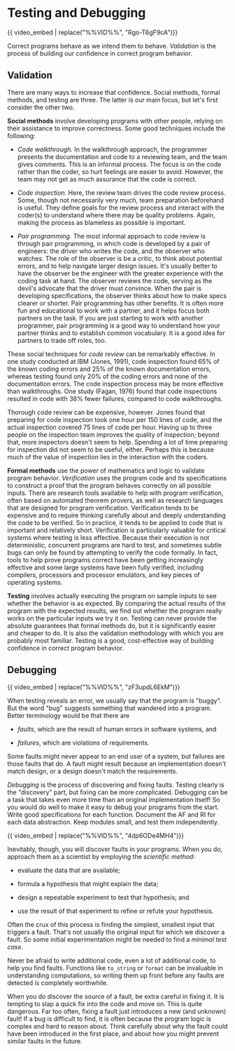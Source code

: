 # Testing and Debugging

{{ video_embed | replace("%%VID%%", "Rgo-T6gF9cA")}}

Correct programs behave as we intend them to behave. *Validation* is the process
of building our confidence in correct program behavior.

## Validation

There are many ways to increase that confidence. Social methods, formal methods,
and testing are three. The latter is our main focus, but let's first consider
the other two.

**Social methods** involve developing programs with other people, relying on
their assistance to improve correctness. Some good techniques include the
following:

- *Code walkthrough.* In the walkthrough approach, the programmer presents the
  documentation and code to a reviewing team, and the team gives comments. This
  is an informal process. The focus is on the code rather than the coder, so
  hurt feelings are easier to avoid. However, the team may not get as much
  assurance that the code is correct.

- *Code inspection.* Here, the review team drives the code review process. Some,
  though not necessarily very much, team preparation beforehand is useful. They
  define goals for the review process and interact with the coder(s) to
  understand where there may be quality problems. Again, making the process as
  blameless as possible is important.

- *Pair programming.* The most informal approach to code review is through pair
  programming, in which code is developed by a pair of engineers: the driver who
  writes the code, and the observer who watches. The role of the observer is be
  a critic, to think about potential errors, and to help navigate larger design
  issues. It's usually better to have the observer be the engineer with the
  greater experience with the coding task at hand. The observer reviews the
  code, serving as the devil's advocate that the driver must convince. When the
  pair is developing specifications, the observer thinks about how to make specs
  clearer or shorter. Pair programming has other benefits. It is often more fun
  and educational to work with a partner, and it helps focus both partners on
  the task. If you are just starting to work with another programmer, pair
  programming is a good way to understand how your partner thinks and to
  establish common vocabulary. It is a good idea for partners to trade off
  roles, too.

These social techniques for *code review* can be remarkably effective. In one
study conducted at IBM (Jones, 1991), code inspection found 65% of the known
coding errors and 25% of the known documentation errors, whereas testing found
only 20% of the coding errors and none of the documentation errors. The code
inspection process may be more effective than walkthroughs. One study (Fagan,
1976) found that code inspections resulted in code with 38% fewer failures,
compared to code walkthroughs.

Thorough code review can be expensive, however. Jones found that preparing for
code inspection took one hour per 150 lines of code, and the actual inspection
covered 75 lines of code per hour. Having up to three people on the inspection
team improves the quality of inspection; beyond that, more inspectors doesn't
seem to help. Spending a lot of time preparing for inspection did not seem to be
useful, either. Perhaps this is because much of the value of inspection lies in
the interaction with the coders.

**Formal methods** use the power of mathematics and logic to validate program
behavior. *Verification* uses the program code and its specifications to
construct a proof that the program behaves correctly on all possible inputs.
There are research tools available to help with program verification, often
based on automated theorem provers, as well as research languages that are
designed for program verification. Verification tends to be expensive and to
require thinking carefully about and deeply understanding the code to be
verified. So in practice, it tends to be applied to code that is important and
relatively short. Verification is particularly valuable for critical systems
where testing is less effective. Because their execution is not deterministic,
concurrent programs are hard to test, and sometimes subtle bugs can only be
found by attempting to verify the code formally. In fact, tools to help prove
programs correct have been getting increasingly effective and some large systems
have been fully verified, including compilers, processors and processor
emulators, and key pieces of operating systems.

**Testing** involves actually executing the program on sample inputs to see
whether the behavior is as expected. By comparing the actual results of the
program with the expected results, we find out whether the program really works
on the particular inputs we try it on. Testing can never provide the absolute
guarantees that formal methods do, but it is significantly easier and cheaper to
do. It is also the validation methodology with which you are probably most
familiar. Testing is a good, cost-effective way of building confidence in
correct program behavior.

## Debugging

{{ video_embed | replace("%%VID%%", "zF3updL6EkM")}}

When testing reveals an error, we usually say that the program is "buggy". But
the word "bug" suggests something that wandered into a program. Better
terminology would be that there are

* *faults*, which are the result of human errors in software systems, and

* *failures*, which are violations of requirements.

Some faults might never appear to an end user of a system, but failures are
those faults that do. A fault might result because an implementation doesn't
match design, or a design doesn't match the requirements.

*Debugging* is the process of discovering and fixing faults. Testing clearly is
the "discovery" part, but fixing can be more complicated. Debugging can be a
task that takes even more time than an original implementation itself! So you
would do well to make it easy to debug your programs from the start. Write good
specifications for each function. Document the AF and RI for each data
abstraction. Keep modules small, and test them independently.

{{ video_embed | replace("%%VID%%", "4dp6ODe4MH4")}}

Inevitably, though, you will discover faults in your programs. When you do,
approach them as a scientist by employing the *scientific method:*

* evaluate the data that are available;

* formula a hypothesis that might explain the data;

* design a repeatable experiment to test that hypothesis; and

* use the result of that experiment to refine or refute your hypothesis.

Often the crux of this process is finding the simplest, smallest input that
triggers a fault. That's not usually the original input for which we discover a
fault. So some initial experimentation might be needed to find a *minimal test
case*.

Never be afraid to write additional code, even a lot of additional code, to help
you find faults. Functions like `to_string` or `format` can be invaluable in
understanding computations, so writing them up front before any faults are
detected is completely worthwhile.

When you do discover the source of a fault, be extra careful in fixing it. It is
tempting to slap a quick fix into the code and move on. This is quite dangerous.
Far too often, fixing a fault just introduces a new (and unknown) fault! If a
bug is difficult to find, it is often because the program logic is complex and
hard to reason about. Think carefully about why the fault could have been
introduced in the first place, and about how you might prevent similar faults
in the future.